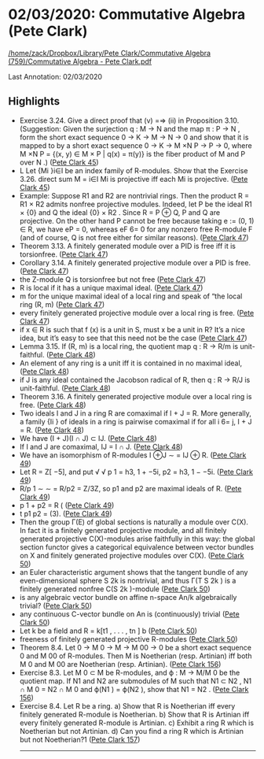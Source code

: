 # 02/03/2020: Commutative Algebra (Pete Clark)

<a href='file:////home/zack/Dropbox/Library/Pete Clark/Commutative Algebra (759)/Commutative Algebra - Pete Clark.pdf' target='_blank'>/home/zack/Dropbox/Library/Pete Clark/Commutative Algebra (759)/Commutative Algebra - Pete Clark.pdf</a>

Last Annotation: 02/03/2020

## Highlights

- Exercise 3\.24\. Give a direct proof that \(v\) =⇒ \(ii\) in Proposition 3\.10\. \(Suggestion: Given the surjection q : M → N and the map π : P → N , form the short exact sequence 0 → K → M → N → 0 and show that it is mapped to by a short exact sequence 0 → K → M ×N P → P → 0, where M ×N P = {\(x, y\) ∈ M × P | q\(x\) = π\(y\)} is the fiber product of M and P over N \.\) (<a href="file:////home/zack/Dropbox/Library/Pete Clark/Commutative Algebra (759)/Commutative Algebra - Pete Clark.pdf#page=45" target="_blank">Pete Clark 45</a>)
- L Let {Mi }i∈I be an index family of R-modules\. Show that the Exercise 3\.26\. direct sum M = i∈I Mi is projective iff each Mi is projective\. (<a href="file:////home/zack/Dropbox/Library/Pete Clark/Commutative Algebra (759)/Commutative Algebra - Pete Clark.pdf#page=45" target="_blank">Pete Clark 45</a>)
- Example: Suppose R1 and R2 are nontrivial rings\. Then the product R = R1 × R2 admits nonfree projective modules\. Indeed, let P be the ideal R1 × {0} and Q the ideal {0} × R2 \. Since R = P ⊕ Q, P and Q are projective\. On the other hand P cannot be free because taking e := \(0, 1\) ∈ R, we have eP = 0, whereas eF 6= 0 for any nonzero free R-module F \(and of course, Q is not free either for similar reasons\)\. (<a href="file:////home/zack/Dropbox/Library/Pete Clark/Commutative Algebra (759)/Commutative Algebra - Pete Clark.pdf#page=47" target="_blank">Pete Clark 47</a>)
- Theorem 3\.13\. A finitely generated module over a PID is free iff it is torsionfree\. (<a href="file:////home/zack/Dropbox/Library/Pete Clark/Commutative Algebra (759)/Commutative Algebra - Pete Clark.pdf#page=47" target="_blank">Pete Clark 47</a>)
- Corollary 3\.14\. A finitely generated projective module over a PID is free\. (<a href="file:////home/zack/Dropbox/Library/Pete Clark/Commutative Algebra (759)/Commutative Algebra - Pete Clark.pdf#page=47" target="_blank">Pete Clark 47</a>)
- the Z-module Q is torsionfree but not free (<a href="file:////home/zack/Dropbox/Library/Pete Clark/Commutative Algebra (759)/Commutative Algebra - Pete Clark.pdf#page=47" target="_blank">Pete Clark 47</a>)
- R is local if it has a unique maximal ideal\. (<a href="file:////home/zack/Dropbox/Library/Pete Clark/Commutative Algebra (759)/Commutative Algebra - Pete Clark.pdf#page=47" target="_blank">Pete Clark 47</a>)
- m for the unique maximal ideal of a local ring and speak of “the local ring \(R, m\) (<a href="file:////home/zack/Dropbox/Library/Pete Clark/Commutative Algebra (759)/Commutative Algebra - Pete Clark.pdf#page=47" target="_blank">Pete Clark 47</a>)
- every finitely generated projective module over a local ring is free\. (<a href="file:////home/zack/Dropbox/Library/Pete Clark/Commutative Algebra (759)/Commutative Algebra - Pete Clark.pdf#page=47" target="_blank">Pete Clark 47</a>)
- if x ∈ R is such that f \(x\) is a unit in S, must x be a unit in R? It’s a nice idea, but it’s easy to see that this need not be the case (<a href="file:////home/zack/Dropbox/Library/Pete Clark/Commutative Algebra (759)/Commutative Algebra - Pete Clark.pdf#page=47" target="_blank">Pete Clark 47</a>)
- Lemma 3\.15\. If \(R, m\) is a local ring, the quotient map q : R → R/m is unit-faithful\. (<a href="file:////home/zack/Dropbox/Library/Pete Clark/Commutative Algebra (759)/Commutative Algebra - Pete Clark.pdf#page=48" target="_blank">Pete Clark 48</a>)
- An element of any ring is a unit iff it is contained in no maximal ideal, (<a href="file:////home/zack/Dropbox/Library/Pete Clark/Commutative Algebra (759)/Commutative Algebra - Pete Clark.pdf#page=48" target="_blank">Pete Clark 48</a>)
- if J is any ideal contained the Jacobson radical of R, then q : R → R/J is unit-faithful\. (<a href="file:////home/zack/Dropbox/Library/Pete Clark/Commutative Algebra (759)/Commutative Algebra - Pete Clark.pdf#page=48" target="_blank">Pete Clark 48</a>)
- Theorem 3\.16\. A finitely generated projective module over a local ring is free\. (<a href="file:////home/zack/Dropbox/Library/Pete Clark/Commutative Algebra (759)/Commutative Algebra - Pete Clark.pdf#page=48" target="_blank">Pete Clark 48</a>)
- Two ideals I and J in a ring R are comaximal if I + J = R\. More generally, a family {Ii } of ideals in a ring is pairwise comaximal if for all i 6= j, I + J = R\. (<a href="file:////home/zack/Dropbox/Library/Pete Clark/Commutative Algebra (759)/Commutative Algebra - Pete Clark.pdf#page=48" target="_blank">Pete Clark 48</a>)
- We have \(I + J\)\(I ∩ J\) ⊂ IJ\. (<a href="file:////home/zack/Dropbox/Library/Pete Clark/Commutative Algebra (759)/Commutative Algebra - Pete Clark.pdf#page=48" target="_blank">Pete Clark 48</a>)
- If I and J are comaximal, IJ = I ∩ J\. (<a href="file:////home/zack/Dropbox/Library/Pete Clark/Commutative Algebra (759)/Commutative Algebra - Pete Clark.pdf#page=48" target="_blank">Pete Clark 48</a>)
- We have an isomorphism of R-modules I ⊕J ∼ = IJ ⊕ R\. (<a href="file:////home/zack/Dropbox/Library/Pete Clark/Commutative Algebra (759)/Commutative Algebra - Pete Clark.pdf#page=49" target="_blank">Pete Clark 49</a>)
- Let R = Z[ −5], and put √ √ p 1 = h3, 1 + −5i, p2 = h3, 1 − −5i\. (<a href="file:////home/zack/Dropbox/Library/Pete Clark/Commutative Algebra (759)/Commutative Algebra - Pete Clark.pdf#page=49" target="_blank">Pete Clark 49</a>)
- R/p 1 ∼ ∼ = R/p2 = Z/3Z, so p1 and p2 are maximal ideals of R\. (<a href="file:////home/zack/Dropbox/Library/Pete Clark/Commutative Algebra (759)/Commutative Algebra - Pete Clark.pdf#page=49" target="_blank">Pete Clark 49</a>)
- p 1 + p2 = R \( (<a href="file:////home/zack/Dropbox/Library/Pete Clark/Commutative Algebra (759)/Commutative Algebra - Pete Clark.pdf#page=49" target="_blank">Pete Clark 49</a>)
- t p1 p2 = \(3\)\. (<a href="file:////home/zack/Dropbox/Library/Pete Clark/Commutative Algebra (759)/Commutative Algebra - Pete Clark.pdf#page=49" target="_blank">Pete Clark 49</a>)
- Then the group Γ\(E\) of global sections is naturally a module over C\(X\)\. In fact it is a finitely generated projective module, and all finitely generated projective C\(X\)-modules arise faithfully in this way: the global section functor gives a categorical equivalence between vector bundles on X and finitely generated projective modules over C\(X\)\. (<a href="file:////home/zack/Dropbox/Library/Pete Clark/Commutative Algebra (759)/Commutative Algebra - Pete Clark.pdf#page=50" target="_blank">Pete Clark 50</a>)
- an Euler characteristic argument shows that the tangent bundle of any even-dimensional sphere S 2k is nontrivial, and thus Γ\(T S 2k \) is a finitely generated nonfree C\(S 2k \)-module (<a href="file:////home/zack/Dropbox/Library/Pete Clark/Commutative Algebra (759)/Commutative Algebra - Pete Clark.pdf#page=50" target="_blank">Pete Clark 50</a>)
- is any algebraic vector bundle on affine n-space An/k algebraically trivial? (<a href="file:////home/zack/Dropbox/Library/Pete Clark/Commutative Algebra (759)/Commutative Algebra - Pete Clark.pdf#page=50" target="_blank">Pete Clark 50</a>)
- any continuous C-vector bundle on An is \(continuously\) trivial (<a href="file:////home/zack/Dropbox/Library/Pete Clark/Commutative Algebra (759)/Commutative Algebra - Pete Clark.pdf#page=50" target="_blank">Pete Clark 50</a>)
- Let k be a field and R = k[t1 , \. \. \. , tn ] b (<a href="file:////home/zack/Dropbox/Library/Pete Clark/Commutative Algebra (759)/Commutative Algebra - Pete Clark.pdf#page=50" target="_blank">Pete Clark 50</a>)
- freeness of finitely generated projective R-modules (<a href="file:////home/zack/Dropbox/Library/Pete Clark/Commutative Algebra (759)/Commutative Algebra - Pete Clark.pdf#page=50" target="_blank">Pete Clark 50</a>)
- Theorem 8\.4\. Let 0 → M 0 → M → M 00 → 0 be a short exact sequence 0 and M 00 of R-modules\. Then M is Noetherian \(resp\. Artinian\) iff both M 0 and M 00 are Noetherian \(resp\. Artinian\)\. (<a href="file:////home/zack/Dropbox/Library/Pete Clark/Commutative Algebra (759)/Commutative Algebra - Pete Clark.pdf#page=156" target="_blank">Pete Clark 156</a>)
- Exercise 8\.3\. Let M 0 ⊂ M be R-modules, and ϕ : M → M/M 0 be the quotient map\. If N1 and N2 are submodules of M such that N1 ⊂ N2 , N1 ∩ M 0 = N2 ∩ M 0 and ϕ\(N1 \) = ϕ\(N2 \), show that N1 = N2 \. (<a href="file:////home/zack/Dropbox/Library/Pete Clark/Commutative Algebra (759)/Commutative Algebra - Pete Clark.pdf#page=156" target="_blank">Pete Clark 156</a>)
- Exercise 8\.4\. Let R be a ring\. a\) Show that R is Noetherian iff every finitely generated R-module is Noetherian\. b\) Show that R is Artinian iff every finitely generated R-module is Artinian\. c\) Exhibit a ring R which is Noetherian but not Artinian\. d\) Can you find a ring R which is Artinian but not Noetherian?1 (<a href="file:////home/zack/Dropbox/Library/Pete Clark/Commutative Algebra (759)/Commutative Algebra - Pete Clark.pdf#page=157" target="_blank">Pete Clark 157</a>)<hr>

